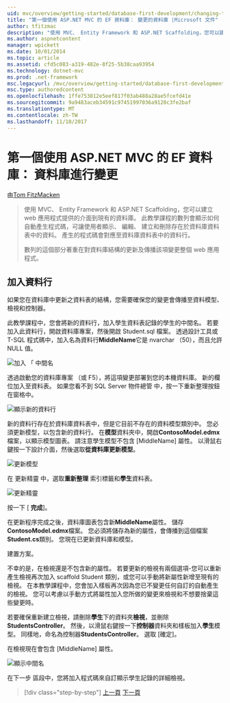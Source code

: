 ```yaml
---
uid: mvc/overview/getting-started/database-first-development/changing-the-database
title: "第一個使用 ASP.NET MVC 的 EF 資料庫： 變更的資料庫 |Microsoft 文件"
author: tfitzmac
description: "使用 MVC、 Entity Framework 和 ASP.NET Scaffolding，您可以建立 web 應用程式提供的介面到現有的資料庫。 此教學課程里..."
ms.author: aspnetcontent
manager: wpickett
ms.date: 10/01/2014
ms.topic: article
ms.assetid: cfd5c083-a319-482e-8f25-5b38caa93954
ms.technology: dotnet-mvc
ms.prod: .net-framework
msc.legacyurl: /mvc/overview/getting-started/database-first-development/changing-the-database
msc.type: authoredcontent
ms.openlocfilehash: 1ffe753812e5eef817f03ab488a28ae5fcefd41e
ms.sourcegitcommit: 9a9483aceb34591c97451997036a9120c3fe2baf
ms.translationtype: MT
ms.contentlocale: zh-TW
ms.lasthandoff: 11/10/2017
---
```

<a name="ef-database-first-with-aspnet-mvc-changing-the-database"></a>第一個使用 ASP.NET MVC 的 EF 資料庫： 資料庫進行變更
====================
由[Tom FitzMacken](https://github.com/tfitzmac)

> 使用 MVC、 Entity Framework 和 ASP.NET Scaffolding，您可以建立 web 應用程式提供的介面到現有的資料庫。 此教學課程的數列會顯示如何自動產生程式碼，可讓使用者顯示、 編輯、 建立和刪除存在於資料庫資料表中的資料。 產生的程式碼會對應至資料庫資料表中的資料行。
> 
> 數列的這個部分著重在對資料庫結構的更新及傳播該項變更整個 web 應用程式。


## <a name="add-a-column"></a>加入資料行

如果您在資料庫中更新之資料表的結構，您需要確保您的變更會傳播至資料模型、 檢視和控制器。

此教學課程中，您會將新的資料行，加入學生資料表記錄的學生的中間名。 若要加入此資料行，開啟資料庫專案，然後開啟 Student.sql 檔案。 透過設計工具或 T-SQL 程式碼中，加入名為資料行**MiddleName**它是 nvarchar （50），而且允許 NULL 值。

![加入 「 中間名](changing-the-database/_static/image1.png)

透過啟動您的資料庫專案 （或 F5），將這項變更部署到您的本機資料庫。 新的欄位加入至資料表。 如果您看不到 SQL Server 物件總管 中，按一下重新整理按鈕在窗格中。

![顯示新的資料行](changing-the-database/_static/image2.png)

新的資料行存在於資料庫資料表中，但是它目前不存在的資料模型類別中。 您必須更新模型，以包含新的資料行。 在**模型**資料夾中，開啟**ContosoModel.edmx**檔案，以顯示模型圖表。 請注意學生模型不包含 [MiddleName] 屬性。 以滑鼠右鍵按一下設計介面，然後選取**從資料庫更新模型**。

![更新模型](changing-the-database/_static/image3.png)

在 更新精靈 中，選取**重新整理** 索引標籤和**學生**資料表。

![更新精靈](changing-the-database/_static/image4.png)

按一下 [ **完成**]。

在更新程序完成之後，資料庫圖表包含新**MiddleName**屬性。 儲存**ContosoModel.edmx**檔案。 您必須將儲存為新的屬性，會傳播到這個檔案**Student.cs**類別。 您現在已更新資料庫和模型。

建置方案。

不幸的是，在檢視還是不包含新的屬性。 若要更新的檢視有兩個選項-您可以重新產生檢視再次加入 scaffold Student 類別，或您可以手動將新屬性新增至現有的檢視。 在本教學課程中，您會加入樣板再次因為您已不變更任何自訂的自動產生的檢視。 您可以考慮以手動方式將屬性加入您所做的變更來檢視和不想要捨棄這些變更時。

若要確保重新建立檢視，請刪除**學生**下的資料夾**檢視**，並刪除**StudentsController**。 然後，以滑鼠右鍵按一下**控制器**資料夾和樣板加入**學生**模型。 同樣地，命名為控制器**StudentsController**。 選取 [確定]。

在檢視現在會包含 [MiddleName] 屬性。

![顯示中間名](changing-the-database/_static/image5.png)

在下一步 區段中，您將加入程式碼來自訂顯示學生記錄的詳細檢視。

>[!div class="step-by-step"]
[上一頁](generating-views.md)
[下一頁](customizing-a-view.md)
